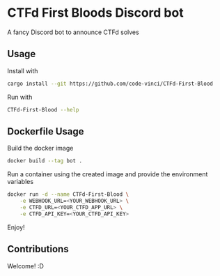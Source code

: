 # CTFd First Bloods Discord bot

A fancy Discord bot to announce CTFd solves

## Usage

Install with

```bash
cargo install --git https://github.com/code-vinci/CTFd-First-Blood
```

Run with

```bash
CTFd-First-Blood --help
```

## Dockerfile Usage

Build the docker image

```bash
docker build --tag bot .
```

Run a container using the created image and provide the environment variables

```bash
docker run -d --name CTFd-First-Blood \
    -e WEBHOOK_URL=<YOUR_WEBHOOK_URL> \
    -e CTFD_URL=<YOUR_CTFD_APP_URL> \
    -e CTFD_API_KEY=<YOUR_CTFD_API_KEY>
```

Enjoy!

## Contributions

Welcome! :D
